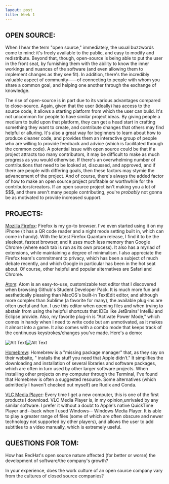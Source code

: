 ```yaml
---
layout: post
title: Week 1
---
```



## OPEN SOURCE:
When I hear the term "open source," immediately, the usual buzzwords come to mind: it's freely available to the public, and easy to modify and redistribute. Beyond that, though, open-source is being able to put the user in the front seat, by furnishing them with the ability to know the inner workings and nuances of the software (and even allowing them to implement changes as they see fit). In addition, there's the incredibly valuable aspect of community——of connecting to people with whom you share a common goal, and helping one another through the exchange of knowledge.

The rise of open-source is in part due to its various advantages compared to close-source. Again, given that the user (ideally) has access to the source code, it allows a starting platform from which the user can build. It's not uncommon for people to have similar project ideas. By giving people a medium to build upon that platform, they can get a head start in crafting something they want to create, and contribute changes that others may find helpful or alluring. It's also a great way for beginners to learn about how to produce cleaner code, and provides them an interactive group of people who are willing to provide feedback and advice (which is facilitated through the common code). A potential issue with open source could be that if a project attracts too many contributors, it may be difficult to make as much progress as you would otherwise. If there's an overwhelming number of contributions that need to be looked at, discussed, and approved, and if there are people with differing goals, then these factors may stymie the advancement of the project. And of course, there's always the added factor of how to make an open source project profitable or worthwhile for the contributors/creators. If an open source project isn't making you a lot of $$$, and there aren't many people contributing, you're *probably* not gonna be as motivated to provide increased support.

## PROJECTS:
[Mozilla Firefox](https://www.mozilla.org/en-US/firefox/new/): Firefox is my go-to browser. I've even started using it on my iPhone (it has a QR code reader and a night mode setting built in, which can come in handy). With the latest Firefox Quantum release, I find it to be the sleekest, fastest browser, and it uses much less memory than Google Chrome (where each tab is run as its own process). It also has a myriad of extensions, while maintaining a degree of minimalism. I also appreciate the Firefox team's commitment to privacy, which has been a subject of much debate recently, and which Google in particular has been in the hot seat about. Of course, other helpful and popular alternatives are Safari and Chrome.

[Atom](https://atom.io/): Atom is an easy-to-use, customizable text editor that I discovered when browsing Github's Student Developer Pack. It is much more fun and aesthetically pleasing than MacOS's built-in TextEdit editor, and although more complex than Sublime (a favorite for many), the available plug-ins are often useful and fun. I use this editor when opening files and when trying to abstain from using the helpful shortcuts that IDEs like JetBrains' IntelliJ and Eclipse provide. Also, my favorite plug-in is "Activate Power Mode," which comes in handy when I need to write code but am unmotivated, as it makes it almost into a game. It also comes with a combo mode that keeps track of the continuous keystrokes/changes you've made. Here's a demo:

![Alt Text](https://i.github-camo.com/b1d03b9b7a9d7dc9a32d1eab307b5378f8c59a7b/68747470733a2f2f636c6f75642e67697468756275736572636f6e74656e742e636f6d2f6173736574732f3638383431352f31313631353536352f31306631363435362d396336352d313165352d386166342d3236356630316663383361302e676966)![Alt Text](https://i.github-camo.com/ca572e22e64a42c44f59e1ebb40d4a1e1b748761/68747470733a2f2f636c6f75642e67697468756275736572636f6e74656e742e636f6d2f6173736574732f31303539303739392f31383831373233372f38373663326438342d383332312d313165362d383332342d6631353430363034633062642e676966)

[Homebrew](https://brew.sh/): Homebrew is a "missing package manager" that, as they say on their website, "
installs the stuff you need that Apple didn’t." It simplifies the downloading and installation of several libraries and software packages, which are often in turn used by other larger software projects. When installing other projects on my computer through the Terminal, I've found that Homebrew is often a suggested resource. Some alternatives (which admittedly I haven't checked out myself) are Rudix and Conda.

[VLC Media Player](https://www.videolan.org/vlc/index.html): Every time I get a new computer, this is one of the first products I download. VLC Media Player is, in my opinion,unrivaled by any similar software. I prefer it without a doubt to Apple's native QuickTime Player and--back when I used Windows-- Windows Media Player. It is able to play a greater range of files (some of which are often obscure and newer technology not supported by other players), and allows the user to add subtitles to a video manually, which is extremely useful.

## QUESTIONS FOR TOM:
How has RedHat's open source nature affected (for better or worse) the development of software/the company's growth?

In your experience, does the work culture of an open source company vary from the cultures of closed source companies?
